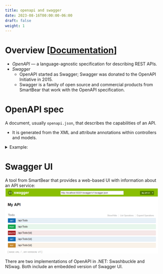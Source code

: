 ```yaml
---
title: openapi and swagger
date: 2023-08-16T00:00:00-06:00
draft: false
weight: 1
---
```


# Overview [[Documentation](https://learn.microsoft.com/en-us/aspnet/core/tutorials/web-api-help-pages-using-swagger?view=aspnetcore-7.0)]  
- *OpenAPI* — a language-agnostic specification for describing REST APIs.
- *Swagger*
  - OpenAPI started as Swagger; Swagger was donated to the OpenAPI Initiative in 2015.
  - Swagger is a family of open source and commercial products from SmartBear that work with the OpenAPI specification.

# OpenAPI spec 
A document, usually `openapi.json`, that describes the capabilities of an API.
- It is generated from the XML and attribute annotations within controllers and models.

<details>
<summary>
Example:  

</summary>

`openapi.json`
```json
{
  "openapi": "3.0.1",
  "info": {
    "title": "API V1",
    "version": "v1"
  },
  "paths": {
    "/api/Todo": {
      "get": {
        "tags": [
          "Todo"
        ],
        "operationId": "ApiTodoGet",
        "responses": {
          "200": {
            "description": "Success",
            "content": {
              "text/plain": {
                "schema": {
                  "type": "array",
                  "items": {
                    "$ref": "#/components/schemas/ToDoItem"
                  }
                }
              },
              "application/json": {
                "schema": {
                  "type": "array",
                  "items": {
                    "$ref": "#/components/schemas/ToDoItem"
                  }
                }
              },
              "text/json": {
                "schema": {
                  "type": "array",
                  "items": {
                    "$ref": "#/components/schemas/ToDoItem"
                  }
                }
              }
            }
          }
        }
      },
      "post": {
        …
      }
    },
    "/api/Todo/{id}": {
      "get": {
        …
      },
      "put": {
        …
      },
      "delete": {
        …
      }
    }
  },
  "components": {
    "schemas": {
      "ToDoItem": {
        "type": "object",
        "properties": {
          "id": {
            "type": "integer",
            "format": "int32"
          },
          "name": {
            "type": "string",
            "nullable": true
          },
          "isCompleted": {
            "type": "boolean"
          }
        },
        "additionalProperties": false
      }
    }
  }
}
```
</details>

# Swagger UI
A tool from SmartBear that provides a web-based UI with information about an API service:  
![A screenshot of Swagger UI](./image.png)

There are two implementations of OpenAPI in .NET: Swashbuckle and NSwag.  Both include an embedded version of Swagger UI.
